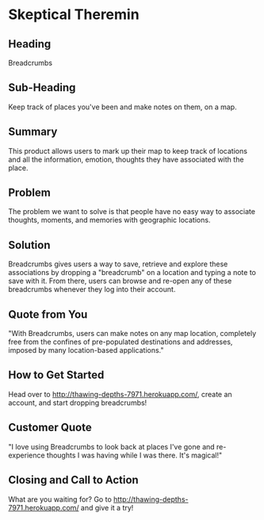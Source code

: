 # Skeptical Theremin #

<!-- 
> This material was originally posted [here](http://www.quora.com/What-is-Amazons-approach-to-product-development-and-product-management). It is reproduced here for posterities sake.

There is an approach called "working backwards" that is widely used at Amazon. They work backwards from the customer, rather than starting with an idea for a product and trying to bolt customers onto it. While working backwards can be applied to any specific product decision, using this approach is especially important when developing new products or features.

For new initiatives a product manager typically starts by writing an internal press release announcing the finished product. The target audience for the press release is the new/updated product's customers, which can be retail customers or internal users of a tool or technology. Internal press releases are centered around the customer problem, how current solutions (internal or external) fail, and how the new product will blow away existing solutions.

If the benefits listed don't sound very interesting or exciting to customers, then perhaps they're not (and shouldn't be built). Instead, the product manager should keep iterating on the press release until they've come up with benefits that actually sound like benefits. Iterating on a press release is a lot less expensive than iterating on the product itself (and quicker!).

If the press release is more than a page and a half, it is probably too long. Keep it simple. 3-4 sentences for most paragraphs. Cut out the fat. Don't make it into a spec. You can accompany the press release with a FAQ that answers all of the other business or execution questions so the press release can stay focused on what the customer gets. My rule of thumb is that if the press release is hard to write, then the product is probably going to suck. Keep working at it until the outline for each paragraph flows. 

Oh, and I also like to write press-releases in what I call "Oprah-speak" for mainstream consumer products. Imagine you're sitting on Oprah's couch and have just explained the product to her, and then you listen as she explains it to her audience. That's "Oprah-speak", not "Geek-speak".

Once the project moves into development, the press release can be used as a touchstone; a guiding light. The product team can ask themselves, "Are we building what is in the press release?" If they find they're spending time building things that aren't in the press release (overbuilding), they need to ask themselves why. This keeps product development focused on achieving the customer benefits and not building extraneous stuff that takes longer to build, takes resources to maintain, and doesn't provide real customer benefit (at least not enough to warrant inclusion in the press release).
 -->
 
## Heading ##
  Breadcrumbs

## Sub-Heading ##
  Keep track of places you've been and make notes on them, on a map.

## Summary ##
  This product allows users to mark up their map to keep track of locations and all the information, emotion, thoughts they have associated with the place.

## Problem ##
  The problem we want to solve is that people have no easy way to associate thoughts, moments, and memories with geographic locations.

## Solution ##
  Breadcrumbs gives users a way to save, retrieve and explore these associations by dropping a "breadcrumb" on a location and typing a note to save with it. From there, users can browse and re-open any of these breadcrumbs whenever they log into their account.

## Quote from You ##
  "With Breadcrumbs, users can make notes on any map location, completely free from the confines of pre-populated destinations and addresses, imposed by many location-based applications."

## How to Get Started ##
  Head over to http://thawing-depths-7971.herokuapp.com/, create an account, and start dropping breadcrumbs!

## Customer Quote ##
  "I love using Breadcrumbs to look back at places I've gone and re-experience thoughts I was having while I was there. It's magical!"

## Closing and Call to Action ##
  What are you waiting for? Go to http://thawing-depths-7971.herokuapp.com/ and give it a try!
